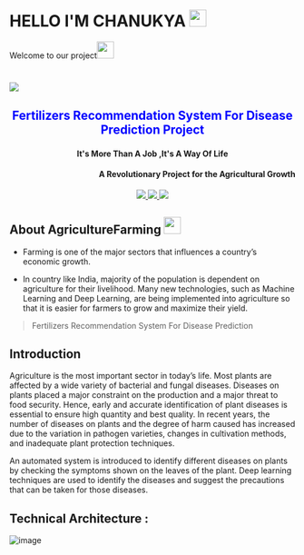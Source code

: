 # HELLO I'M CHANUKYA <img src="https://i.gifer.com/1UEW.gif" width="30px">
   <p>Welcome to our project<img src="https://i.gifer.com/Iz8C.gif" width="30px">
</p>
<h1>
 <img src="https://user-images.githubusercontent.com/113221650/193457372-c036ee53-7c0b-4d66-a57a-fdebd5854ea3.jpg"/>
</h1>

<h2 align="center"><p style="color:blue">Fertilizers Recommendation System For Disease Prediction Project</p></h2>


<h4 align="center">It's More Than A Job ,It's A Way Of Life</h4>
<h4 align="right">A Revolutionary Project for the Agricultural Growth</h4>

<p align="center">
  </a>
   <a href="https://en.wikipedia.org/wiki/Machine_learning">
   <a href="https://en.wikipedia.org/wiki/Artificial_intelligence">
   <a href="https://en.wikipedia.org/wiki/Deep_learning">
    <img src="https://img.shields.io/badge/Machine Learning-33FF38.svg?maxAge=2592000&amp;style=flat">
    <img src="https://img.shields.io/badge/Artificial_intelligence-3389FF.svg?maxAge=2592000&amp;style=flat">
    <img src="https://img.shields.io/badge/Deep_Learning-FF3333.svg?maxAge=2592000&amp;style=flat">
  </a>
</p>


## About AgricultureFarming <img src="https://i.gifer.com/77Jq.gif" width="30px">
- Farming is one of the major sectors that influences a country’s economic growth. 

- In country like India, majority of the population is dependent on agriculture for their livelihood. Many new technologies, such as Machine Learning and Deep Learning, are being implemented into agriculture so that it is easier for farmers to grow and maximize their yield. 


>   Fertilizers Recommendation System For Disease Prediction

## Introduction

Agriculture is the most important sector in today’s life. Most plants are affected by a wide variety of bacterial and fungal diseases. Diseases on plants placed a major constraint on the production and a major threat to food security. Hence, early and accurate identification of plant diseases is essential to ensure high quantity and best quality. In recent years, the number of diseases on plants and the degree of harm caused has increased due to the variation in pathogen varieties, changes in cultivation methods, and inadequate plant protection techniques. 

An automated system is introduced to identify different diseases on plants by checking the symptoms shown on the leaves of the plant. Deep learning techniques are used to identify the diseases and suggest the precautions that can be taken for those diseases. 

## Technical Architecture : 

![image](https://user-images.githubusercontent.com/89697515/189512983-8f4757ef-6f88-4a87-b3c3-9755d09a61e5.png)
